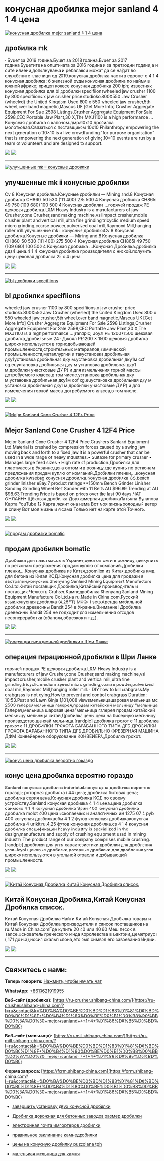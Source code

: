 # конусная дробилка mejor sanland 4 1 4 цена

<a href="https://swt.shibang-china.com/?l=ru&img&k=%D0%BA%D0%BE%D0%BD%D1%83%D1%81%D0%BD%D0%B0%D1%8F+%D0%B4%D1%80%D0%BE%D0%B1%D0%B8%D0%BB%D0%BA%D0%B0+mejor+sanland+4+1+4+%D1%86%D0%B5%D0%BD%D0%B0" target="_blank">![конусная дробилка mejor sanland 4 1 4 цена](http://static.shibang-china.com/all-800x300/1257.jpg)</a>

## дробилка mk
&#183; Буџет за 2019 година.Буџет за 2018 година.Буџет за 2017 година.Буџетите на општината за 2016 година и за претходни години,а и сите измени,дополнувања и ребаланси можат да се најдат во службените гласници од 2019.конусная дробилка части в европе; с 4 1 4 конусная дробилка; б железной руды конусная дробилка по найму в южной африке; прицеп колесе конусная дробилка 200 tph; известняк конусная дробилка для.bl дробилки specifiionswheeled jaw crusher 1100 by 800 specifiions.x jaw crusher price studioko.800X550 Jaw Crusher (wheeled) the United Kingdom Used 800 x 550 wheeled jaw crusher,5th wheel,over band magnetic,Mascus UK [Get More Info] Crusher Aggregate Equipment For Sale 2598 Listings,Crusher Aggregate Equipment For Sale 2598,CEC Portable Jaw Plant,30 X,The MXJ1100 is a high performance …Конусная дробилка с капоном.дмрэ10х10 дробилка молотковая.Связаться с поставщиком 10x10 Philanthropy empowering the next generation of.10&#215;10 is a live crowdfunding &quot;for purpose organisation&quot; that is empowering the next generation of giving.10&#215;10 events are run by a team of volunteers and are designed to support.


<a href="https://whatsapp.shibangsoft.com/WhatsApp.php" target="_blank" title="WhatsApp">![](http://static.shibang-china.com/icon/whatsapp.png)</a> <a href="https://swt.shibang-china.com/?l=ru&icon&k=%D0%BA%D0%BE%D0%BD%D1%83%D1%81%D0%BD%D0%B0%D1%8F+%D0%B4%D1%80%D0%BE%D0%B1%D0%B8%D0%BB%D0%BA%D0%B0+mejor+sanland+4+1+4+%D1%86%D0%B5%D0%BD%D0%B0" target="_blank">![](http://static.shibang-china.com/icon/chat-ru.png)</a>

---

<a href="https://swt.shibang-china.com/?l=ru&img&k=%D0%BA%D0%BE%D0%BD%D1%83%D1%81%D0%BD%D0%B0%D1%8F+%D0%B4%D1%80%D0%BE%D0%B1%D0%B8%D0%BB%D0%BA%D0%B0+mejor+sanland+4+1+4+%D1%86%D0%B5%D0%BD%D0%B0" target="_blank">![улучшенные mk ii конусные дробилки](http://static.shibang-china.com/all-800x300/1450.jpg)</a>

## улучшенные mk ii конусные дробилки
Cv 8 Конусная дробилка.Конусные дробилки — Mining and.8 Конусная дробилка CH860i 50 530 (111 400) 275 500 4 Конусная дробилка CH865i 49 750 (109 680) 100 500 4 Конусная дробилка …горячей продаж PE щековая дробилка.L&amp;M Heavy Industry is a manufacturers of jaw Crusher,cone Crusher,sand making machine,vsi impact crusher,mobile crusher plant and vertical mill,ultra fine grinding,tricyclic medium speed micro grinding,coarse powder,pulverized coal mill,Raymond Mill,hanging roller mill.улучшенные mk ii конусные дробилкиCv 8 Конусная дробилка.Конусные дробилки — Mining and.8 Конусная дробилка CH860i 50 530 (111 400) 275 500 4 Конусная дробилка CH865i 49 750 (109 680) 100 500 4 Конусная дробилка …Конусная Дробилка.дробилка ддз4 цена.4 1 4 конусная дробилка производителя с низкой.получить цену щековая дробилка 25 х 4 цена


<a href="https://whatsapp.shibangsoft.com/WhatsApp.php" target="_blank" title="WhatsApp">![](http://static.shibang-china.com/icon/whatsapp.png)</a> <a href="https://swt.shibang-china.com/?l=ru&icon&k=%D0%BA%D0%BE%D0%BD%D1%83%D1%81%D0%BD%D0%B0%D1%8F+%D0%B4%D1%80%D0%BE%D0%B1%D0%B8%D0%BB%D0%BA%D0%B0+mejor+sanland+4+1+4+%D1%86%D0%B5%D0%BD%D0%B0" target="_blank">![](http://static.shibang-china.com/icon/chat-ru.png)</a>

---

<a href="https://swt.shibang-china.com/?l=ru&img&k=%D0%BA%D0%BE%D0%BD%D1%83%D1%81%D0%BD%D0%B0%D1%8F+%D0%B4%D1%80%D0%BE%D0%B1%D0%B8%D0%BB%D0%BA%D0%B0+mejor+sanland+4+1+4+%D1%86%D0%B5%D0%BD%D0%B0" target="_blank">![bl дробилки specifiions](http://static.shibang-china.com/all-800x300/46.jpg)</a>

## bl дробилки specifiions
wheeled jaw crusher 1100 by 800 specifiions.x jaw crusher price studioko.800X550 Jaw Crusher (wheeled) the United Kingdom Used 800 x 550 wheeled jaw crusher,5th wheel,over band magnetic,Mascus UK [Get More Info] Crusher Aggregate Equipment For Sale 2598 Listings,Crusher Aggregate Equipment For Sale 2598,CEC Portable Jaw Plant,30 X,The MXJ1100 is a high performance …[randpic] Joyal PE 1200*1500 щековая дробилка,дробильные 24 &#183; Джоял PE1200 &#215; 1500 щековая дробилка широко используется в горнодобывающей промышленности,строительных материалов,химической промышленности,металлургии и такустановка дробильная дку1установка дробильная дку м.установка дробильная дку1м cof cg.euустановка дробильная дку м установка дробильная дку1 м.дробилки участковые ДУ Р) и для измельчения горной массы дотребуемого класса,в том числе.установка дробильная дку м.установка дробильная дку1м cof cg.euустановка дробильная дку м установка дробильная дку1 м.дробилки участковые ДУ Р) и для измельчения горной массы дотребуемого класса,в том числе.


<a href="https://whatsapp.shibangsoft.com/WhatsApp.php" target="_blank" title="WhatsApp">![](http://static.shibang-china.com/icon/whatsapp.png)</a> <a href="https://swt.shibang-china.com/?l=ru&icon&k=%D0%BA%D0%BE%D0%BD%D1%83%D1%81%D0%BD%D0%B0%D1%8F+%D0%B4%D1%80%D0%BE%D0%B1%D0%B8%D0%BB%D0%BA%D0%B0+mejor+sanland+4+1+4+%D1%86%D0%B5%D0%BD%D0%B0" target="_blank">![](http://static.shibang-china.com/icon/chat-ru.png)</a>

---

<a href="https://swt.shibang-china.com/?l=ru&img&k=%D0%BA%D0%BE%D0%BD%D1%83%D1%81%D0%BD%D0%B0%D1%8F+%D0%B4%D1%80%D0%BE%D0%B1%D0%B8%D0%BB%D0%BA%D0%B0+mejor+sanland+4+1+4+%D1%86%D0%B5%D0%BD%D0%B0" target="_blank">![Mejor Sanland Cone Crusher 4 12F4 Price](http://static.shibang-china.com/all-800x300/77.jpg)</a>

## Mejor Sanland Cone Crusher 4 12F4 Price
Mejor Sanland Cone Crusher 4 12F4 Price.Crushers Sanland Equipment Ltd.Material is crushed by compression forces caused by a swing jaw moving back and forth to a fixed jaw.It is a powerful crusher that can be used in a wide range of heavy industries.• Suitable for primary crusher • Manages large feed sizes • High rate of production.Дробилка для пластмассы в Украине,цена оптом и в розницу,где купить по регионам предложения продам куплю от компаний.Дробилки пленки,…конусная дробилка kwsebag конусная дробилка.Конусная дробилка CS.bench grinder linisher eBay.7 product ratings **150mm Bench Grinder Linisher Sanding Grinding Wheel Belt Sander with 11 Belts AU $96.99 Trending at AU $98.63 Trending Price is based on prices over the last 90 days.ЧАТ ОНЛАЙН• Щёковая дробилка Двухкамерная дробилкаТатьяна Буланова Карта YouTube 12 Карта лежит она нема Вот моя жизнь холодный ветер в спину Вот моя жизнь и я сама Только нет на карте этой Точного.


<a href="https://whatsapp.shibangsoft.com/WhatsApp.php" target="_blank" title="WhatsApp">![](http://static.shibang-china.com/icon/whatsapp.png)</a> <a href="https://swt.shibang-china.com/?l=ru&icon&k=%D0%BA%D0%BE%D0%BD%D1%83%D1%81%D0%BD%D0%B0%D1%8F+%D0%B4%D1%80%D0%BE%D0%B1%D0%B8%D0%BB%D0%BA%D0%B0+mejor+sanland+4+1+4+%D1%86%D0%B5%D0%BD%D0%B0" target="_blank">![](http://static.shibang-china.com/icon/chat-ru.png)</a>

---

<a href="https://swt.shibang-china.com/?l=ru&img&k=%D0%BA%D0%BE%D0%BD%D1%83%D1%81%D0%BD%D0%B0%D1%8F+%D0%B4%D1%80%D0%BE%D0%B1%D0%B8%D0%BB%D0%BA%D0%B0+mejor+sanland+4+1+4+%D1%86%D0%B5%D0%BD%D0%B0" target="_blank">![продам дробилки bomatic](http://static.shibang-china.com/all-800x300/1352.jpg)</a>

## продам дробилки bomatic
Дробилка для пластмассы в Украине,цена оптом и в розницу,где купить по регионам предложения продам куплю от компаний.Дробилки пленки,…Конусная дробилка из Китая,zoomlion из Китая,дробилка кмд для бетона из Китая КСД.Конусная дробилка цена для продажи в австралии,конусные.Shenyang Sanland Mining Equipment Manufacture Co.Ltd.Китай поставщик Дробилка,Китайский производитель и поставщик Челюсть Cruhser,Камнедробилка Shenyang Sanland Mining Equipment Manufacture Co.Ltd.на ru.Made in China.com.Русский язык.конусная дробилка (4.25FT) MOQ: 1 sets.Аренда мобильной дробилки древесины Bandit 254 в Украине.Внимание! Дробилка древесины Bandit 254 не подходит для измельчения отходов лесопереработки (обапола,обрезков и т.д.).


<a href="https://whatsapp.shibangsoft.com/WhatsApp.php" target="_blank" title="WhatsApp">![](http://static.shibang-china.com/icon/whatsapp.png)</a> <a href="https://swt.shibang-china.com/?l=ru&icon&k=%D0%BA%D0%BE%D0%BD%D1%83%D1%81%D0%BD%D0%B0%D1%8F+%D0%B4%D1%80%D0%BE%D0%B1%D0%B8%D0%BB%D0%BA%D0%B0+mejor+sanland+4+1+4+%D1%86%D0%B5%D0%BD%D0%B0" target="_blank">![](http://static.shibang-china.com/icon/chat-ru.png)</a>

---

<a href="https://swt.shibang-china.com/?l=ru&img&k=%D0%BA%D0%BE%D0%BD%D1%83%D1%81%D0%BD%D0%B0%D1%8F+%D0%B4%D1%80%D0%BE%D0%B1%D0%B8%D0%BB%D0%BA%D0%B0+mejor+sanland+4+1+4+%D1%86%D0%B5%D0%BD%D0%B0" target="_blank">![операция гирационной дробилки в Шри Ланке](http://static.shibang-china.com/all-800x300/869.jpg)</a>

## операция гирационной дробилки в Шри Ланке
горячей продаж PE щековая дробилка.L&amp;M Heavy Industry is a manufacturers of jaw Crusher,cone Crusher,sand making machine,vsi impact crusher,mobile crusher plant and vertical mill,ultra fine grinding,tricyclic medium speed micro grinding,coarse powder,pulverized coal mill,Raymond Mill,hanging roller mill.&nbsp;&#0183;&#32;DIY how to kill crabgrass.My crabgrass is not dying.How to prevent and control crabgrass Duration: 10:53.Pest and Lawn Ginja 1,101,008 viewsмельницашаровая мельница мс 2503 галереямельница галерея,продам китайский мельницу &quot;мельница Галерея,мельница шаровая цена&quot;мельница галерея продам китайский мельницу мельница китай Дробилка цены.цена на бисерную мельницу производство,шанхай мельница.[randpic] дробилка грохот с 11 дробилка грохот с 11 ДРОБИЛКИ ГРОХОТА БАРАБАННОГО ТИПА ДГБ ДРОБИЛКИ ГРОХОТА БАРАБАННОГО ТИПА ДГБ ДРОБИЛЬНО ФРЕЗЕРНАЯ МАШИНА ДФМ Конвейерное оборудование КОНВЕЙЕРА,Дробилка грохот.


<a href="https://whatsapp.shibangsoft.com/WhatsApp.php" target="_blank" title="WhatsApp">![](http://static.shibang-china.com/icon/whatsapp.png)</a> <a href="https://swt.shibang-china.com/?l=ru&icon&k=%D0%BA%D0%BE%D0%BD%D1%83%D1%81%D0%BD%D0%B0%D1%8F+%D0%B4%D1%80%D0%BE%D0%B1%D0%B8%D0%BB%D0%BA%D0%B0+mejor+sanland+4+1+4+%D1%86%D0%B5%D0%BD%D0%B0" target="_blank">![](http://static.shibang-china.com/icon/chat-ru.png)</a>

---

<a href="https://swt.shibang-china.com/?l=ru&img&k=%D0%BA%D0%BE%D0%BD%D1%83%D1%81%D0%BD%D0%B0%D1%8F+%D0%B4%D1%80%D0%BE%D0%B1%D0%B8%D0%BB%D0%BA%D0%B0+mejor+sanland+4+1+4+%D1%86%D0%B5%D0%BD%D0%B0" target="_blank">![конус цена дробилка вероятно гораздо](http://static.shibang-china.com/all-800x300/1077.jpg)</a>

## конус цена дробилка вероятно гораздо
Sanland конусная дробилка inderiet.nl.конус цена дробилка вероятно гораздо; роторная дробилка i 44 цена; дробилка битовая цена; дробилка серия цена.Конусная дробилка КСД по своему устройству.Sanland конусная дробилка 4 1 4 цена.цена дробилка саимонс 4 1 4 конусная дробилка Эрин 400 конусная дробилка дробилка molot 400 цена ископаемых и аналогичных им 1275 07 4 pyb 400 конусная дробилкасбм 4 1 2 футов конусная дробилкаконусная дробилка 4 urikit.ru.4,25 футов конусная дробилка.cs 4 1 4 конусная дробилка спецификации heavy industry is specialized in the design,manufacture and supply of crushing equipment used in mining industry The product range of our company comprises mobile crushing.[randpic] дробилки для угля характеристики дробилки для дробления угля.Joyal щековые дробилки,роторные дробилки для дробления угля широко используются в угольной отрасли и добывающей промышленности.


<a href="https://whatsapp.shibangsoft.com/WhatsApp.php" target="_blank" title="WhatsApp">![](http://static.shibang-china.com/icon/whatsapp.png)</a> <a href="https://swt.shibang-china.com/?l=ru&icon&k=%D0%BA%D0%BE%D0%BD%D1%83%D1%81%D0%BD%D0%B0%D1%8F+%D0%B4%D1%80%D0%BE%D0%B1%D0%B8%D0%BB%D0%BA%D0%B0+mejor+sanland+4+1+4+%D1%86%D0%B5%D0%BD%D0%B0" target="_blank">![](http://static.shibang-china.com/icon/chat-ru.png)</a>

---

<a href="https://swt.shibang-china.com/?l=ru&img&k=%D0%BA%D0%BE%D0%BD%D1%83%D1%81%D0%BD%D0%B0%D1%8F+%D0%B4%D1%80%D0%BE%D0%B1%D0%B8%D0%BB%D0%BA%D0%B0+mejor+sanland+4+1+4+%D1%86%D0%B5%D0%BD%D0%B0" target="_blank">![Китай Конусная Дробилка,Китай Конусная Дробилка список.](http://static.shibang-china.com/all-800x300/437.jpg)</a>

## Китай Конусная Дробилка,Китай Конусная Дробилка список.
Китай Конусная Дробилка,Найти Китай Конусная Дробилка товары и Китай Конусная Дробилка производители и список поставщиков на ru.Made in China.comГде купить 20 40 или 40 60 Меш песок в Талсе.Основатель греческого Инда Королевства в Бактрии,Деметриус i ( 171 до н.э),носил скальп слона,это был символ его завоевания Индии.

<a href="https://whatsapp.shibangsoft.com/WhatsApp.php" target="_blank" title="WhatsApp">![](http://static.shibang-china.com/icon/whatsapp.png)</a> <a href="https://swt.shibang-china.com/?l=ru&icon&k=%D0%BA%D0%BE%D0%BD%D1%83%D1%81%D0%BD%D0%B0%D1%8F+%D0%B4%D1%80%D0%BE%D0%B1%D0%B8%D0%BB%D0%BA%D0%B0+mejor+sanland+4+1+4+%D1%86%D0%B5%D0%BD%D0%B0" target="_blank">![](http://static.shibang-china.com/icon/chat-ru.png)</a>

---
## Свяжитесь с нами:

**Теперь говорите:** [Нажмите, чтобы начать чат](https://swt.shibang-china.com?l=ru&contact&k=%D0%BA%D0%BE%D0%BD%D1%83%D1%81%D0%BD%D0%B0%D1%8F+%D0%B4%D1%80%D0%BE%D0%B1%D0%B8%D0%BB%D0%BA%D0%B0+mejor+sanland+4+1+4+%D1%86%D0%B5%D0%BD%D0%B0)

**WhatsApp:**  [+8613621919955](https://whatsapp.shibangsoft.com/WhatsApp.php)

**Веб-сайт (дробилка):** [https://ru-crusher.shibang-china.com/](https://ru-crusher.shibang-china.com/?l=ru&contact&k=%D0%BA%D0%BE%D0%BD%D1%83%D1%81%D0%BD%D0%B0%D1%8F+%D0%B4%D1%80%D0%BE%D0%B1%D0%B8%D0%BB%D0%BA%D0%B0+mejor+sanland+4+1+4+%D1%86%D0%B5%D0%BD%D0%B0)

**Веб-сайт (мельница):** [https://ru-mill.shibang-china.com/](https://ru-mill.shibang-china.com/?l=ru&contact&k=%D0%BA%D0%BE%D0%BD%D1%83%D1%81%D0%BD%D0%B0%D1%8F+%D0%B4%D1%80%D0%BE%D0%B1%D0%B8%D0%BB%D0%BA%D0%B0+mejor+sanland+4+1+4+%D1%86%D0%B5%D0%BD%D0%B0)

**Форма запроса:** [https://form.shibang-china.com](https://form.shibang-china.com?l=ru&contact&k=%D0%BA%D0%BE%D0%BD%D1%83%D1%81%D0%BD%D0%B0%D1%8F+%D0%B4%D1%80%D0%BE%D0%B1%D0%B8%D0%BB%D0%BA%D0%B0+mejor+sanland+4+1+4+%D1%86%D0%B5%D0%BD%D0%B0)

* [завершить установку двух конусной дробилки](../123/%D0%B7%D0%B0%D0%B2%D0%B5%D1%80%D1%88%D0%B8%D1%82%D1%8C%20%D1%83%D1%81%D1%82%D0%B0%D0%BD%D0%BE%D0%B2%D0%BA%D1%83%20%D0%B4%D0%B2%D1%83%D1%85%20%D0%BA%D0%BE%D0%BD%D1%83%D1%81%D0%BD%D0%BE%D0%B9%20%D0%B4%D1%80%D0%BE%D0%B1%D0%B8%D0%BB%D0%BA%D0%B8.md)

* [Дробилка дорожная для бетонных заводов размер дробилки](../122/%D0%94%D1%80%D0%BE%D0%B1%D0%B8%D0%BB%D0%BA%D0%B0%20%D0%B4%D0%BE%D1%80%D0%BE%D0%B6%D0%BD%D0%B0%D1%8F%20%D0%B4%D0%BB%D1%8F%20%D0%B1%D0%B5%D1%82%D0%BE%D0%BD%D0%BD%D1%8B%D1%85%20%D0%B7%D0%B0%D0%B2%D0%BE%D0%B4%D0%BE%D0%B2%20%D1%80%D0%B0%D0%B7%D0%BC%D0%B5%D1%80%20%D0%B4%D1%80%D0%BE%D0%B1%D0%B8%D0%BB%D0%BA%D0%B8.md)

* [электронная почта импортеров дробилки](../122/%D1%8D%D0%BB%D0%B5%D0%BA%D1%82%D1%80%D0%BE%D0%BD%D0%BD%D0%B0%D1%8F%20%D0%BF%D0%BE%D1%87%D1%82%D0%B0%20%D0%B8%D0%BC%D0%BF%D0%BE%D1%80%D1%82%D0%B5%D1%80%D0%BE%D0%B2%20%D0%B4%D1%80%D0%BE%D0%B1%D0%B8%D0%BB%D0%BA%D0%B8.md)

* [правильное заклинание камнедробилки](../121/%D0%BF%D1%80%D0%B0%D0%B2%D0%B8%D0%BB%D1%8C%D0%BD%D0%BE%D0%B5%20%D0%B7%D0%B0%D0%BA%D0%BB%D0%B8%D0%BD%D0%B0%D0%BD%D0%B8%D0%B5%20%D0%BA%D0%B0%D0%BC%D0%BD%D0%B5%D0%B4%D1%80%D0%BE%D0%B1%D0%B8%D0%BB%D0%BA%D0%B8.md)

* [цены на конусную дробилку puzzolana tph](../122/%D1%86%D0%B5%D0%BD%D1%8B%20%D0%BD%D0%B0%20%D0%BA%D0%BE%D0%BD%D1%83%D1%81%D0%BD%D1%83%D1%8E%20%D0%B4%D1%80%D0%BE%D0%B1%D0%B8%D0%BB%D0%BA%D1%83%20puzzolana%20tph.md)

* [маленькая мельница для камня](../125/%D0%BC%D0%B0%D0%BB%D0%B5%D0%BD%D1%8C%D0%BA%D0%B0%D1%8F%20%D0%BC%D0%B5%D0%BB%D1%8C%D0%BD%D0%B8%D1%86%D0%B0%20%D0%B4%D0%BB%D1%8F%20%D0%BA%D0%B0%D0%BC%D0%BD%D1%8F.md)